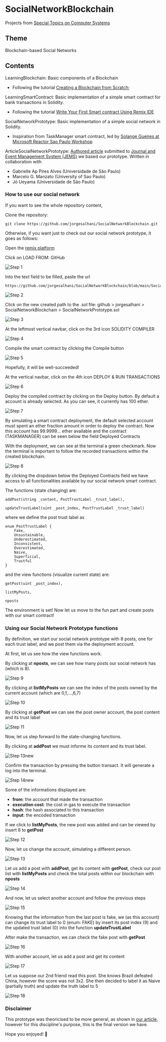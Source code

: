 # SocialNetworkBlockchain
Projects from [Special Topics on Computer Systems](https://uspdigital.usp.br/jupiterweb/obterDisciplina?nomdis=&sgldis=SSC0147)

## Theme
Blockchain-based Social Networks

## Contents
LearningBlockchain: Basic components of a Blockchain 
* Following the tutorial [Creating a Blockchain from Scratch](https://levelup.gitconnected.com/creating-a-blockchain-from-scratch-9a7b123e1f3e);

LearningSmartContract: Basic implementation of a simple smart contract for bank transactions in Solidity. 
* Following the tutorial [Write Your First Smart contract Using Remix IDE](https://betterprogramming.pub/developing-a-smart-contract-by-using-remix-ide-81ff6f44ba2f)

SocialNetworkPrototype: Basic implementation of a simple social network in Solidity. 
* Inspiration from TaskManager smart contract, led by [Solange Gueires at Microsoft Reactor Sao Paulo Workshop](https://github.com/microsoft/ReactorSaoPaulo/tree/main/Workshops/Blockchain/Learn_Solidity)

ArticleSocialNetworkPrototype: [Authored article](https://github.com/jorgesalhani/SocialNetworkBlockchain/blob/main/ArticleSocialNetworkPrototype.pdf) submitted to [Journal and Event Management System (JEMS)](https://jems.sbc.org.br/jems2/index.php?r=paper/view&p=217544) we based our prototype. Written in collaboration with 

* Gabrielle Ap Pires Alves (Universidade de São Paulo)
* Marcelo G. Manzato (University of Sao Paulo)
* Jó Ueyama (Universidade de São Paulo)

### How to use our social network

If you want to see the whole repository content, 

Clone the repository:
```code
git clone https://github.com/jorgesalhani/SocialNetworkBlockchain.git
```

Otherwise, if you want just to check out our social network prototype, it goes as follows:

Open the [remix platform](https://remix.ethereum.org)

Click on LOAD FROM: GitHub

![Step 1](https://github.com/jorgesalhani/SocialNetworkBlockchain/blob/main/ExplanatoryFigures/step1.png)

Into the text field to be filled, paste the url

```code
https://github.com/jorgesalhani/SocialNetworkBlockchain/blob/main/SocialNetworkPrototype.sol
```
![Step 2](https://github.com/jorgesalhani/SocialNetworkBlockchain/blob/main/ExplanatoryFigures/step2.png)

Click on the new created path to the .sol file: github > jorgesalhani > SocialNetworkBlockchain > SocialNetworkPrototype.sol

![Step 3](https://github.com/jorgesalhani/SocialNetworkBlockchain/blob/main/ExplanatoryFigures/step3.png)

At the leftmost vertical navbar, click on the 3rd icon SOLIDITY COMPILER

![Step 4](https://github.com/jorgesalhani/SocialNetworkBlockchain/blob/main/ExplanatoryFigures/step4.png)

Compile the smart contract by clicking the Compile button

![Step 5](https://github.com/jorgesalhani/SocialNetworkBlockchain/blob/main/ExplanatoryFigures/step5.png)

Hopefully, it will be well-succeeded!

At the vertical navbar, click on the 4th icon DEPLOY & RUN TRANSACTIONS

![Step 6](https://github.com/jorgesalhani/SocialNetworkBlockchain/blob/main/ExplanatoryFigures/step6.png)

Deploy the compiled contract by clicking on the Deploy button. By default a account is already selected. As you can see, it currently has 100 ether.

![Step 7](https://github.com/jorgesalhani/SocialNetworkBlockchain/blob/main/ExplanatoryFigures/step7.png)

By simulating a smart contract deployment, the default selected account must spent an ether fraction amount in order to deploy the contract. Now this account has 99.9999... ether available and the contract (TASKMANAGER) can be seen below the field Deployed Contracts

With the deployment, we can see at the terminal a green checkmark. Now the terminal is important to follow the recorded transactions within the created blockchain.

![Step 8](https://github.com/jorgesalhani/SocialNetworkBlockchain/blob/main/ExplanatoryFigures/step8.png)

By clicking the dropdown below the Deployed Contracts field we have access to all functionalities available by our social network smart contract.

The functions (state changing) are:

```solidity
addPost(string _content, PostTrustLabel _trust_label),

updateTrustLabel(uint _post_index, PostTrustLabel _trust_label)
```

where we define the post trust label as 

```solidity
enum PostTrustLabel {
    Fake, 
    Unsustainable, 
    Underestimated, 
    Inconsistent, 
    Overestimated, 
    Naive,
    Superficial,
    Trustful
}
```

and the view functions (visualize current state) are:

```solidity
getPost(uint _post_index),

listMyPosts,

nposts
```

The environment is set! Now let us move to the fun part and create posts with our smart contract!

### Using our Social Network Prototype functions

By definition, we start our social network prototype with 8 posts, one for each trust label, and we post them via the deployment account.

At first, let us see how the view functions work.

By clicking at **nposts**, we can see how many posts our social network has (which is 8).

![Step 9](https://github.com/jorgesalhani/SocialNetworkBlockchain/blob/main/ExplanatoryFigures/step9.png)

By clicking at **listMyPosts** we can see the index of the posts owned by the current account (which are 0,1,...,6,7)

![Step 10](https://github.com/jorgesalhani/SocialNetworkBlockchain/blob/main/ExplanatoryFigures/step10.png)

By clicking at **getPost** we can see the post owner account, the post content and its trust label

![Step 11](https://github.com/jorgesalhani/SocialNetworkBlockchain/blob/main/ExplanatoryFigures/step11.png)

Now, let us step forward to the state-changing functions.

By clicking at **addPost** we must informe its content and its trust label.

![Step 13new](https://github.com/jorgesalhani/SocialNetworkBlockchain/blob/main/ExplanatoryFigures/step13new.png)

Confirm the transaction by pressing the button transact. It will generate a log into the terminal.

![Step 14new](https://github.com/jorgesalhani/SocialNetworkBlockchain/blob/main/ExplanatoryFigures/step14new.png)

Some of the informations displayed are: 

* __from__: the account that made the transaction
* __execution cost__: the cost in gas to execute the transaction
* __hash__: the hash associated to this transaction
* __input__: the encoded transaction

If we click to **listMyPosts**, the new post was added and can be viewed by insert 8 to **getPost**

![Step 12](https://github.com/jorgesalhani/SocialNetworkBlockchain/blob/main/ExplanatoryFigures/step12.png)


Now, let us change the account, simulating a different person.

![Step 13](https://github.com/jorgesalhani/SocialNetworkBlockchain/blob/main/ExplanatoryFigures/step13.png)

Let us add a post with **addPost**, get its content with **getPost**, check our post list with **listMyPosts** and check the total posts within our blockchain with **nposts**

![Step 14](https://github.com/jorgesalhani/SocialNetworkBlockchain/blob/main/ExplanatoryFigures/step14.png)

And now, let us select another account and follow the previous steps

![Step 15](https://github.com/jorgesalhani/SocialNetworkBlockchain/blob/main/ExplanatoryFigures/step15.png)

Knowing that the information from the last post is fake, we (as this account) can change its trust label to 0 (enum: FAKE) by insert its post index (9) and the updated trust label (0) into the function **updateTrustLabel**

After make the transaction, we can check the fake post with **getPost**

![Step 16](https://github.com/jorgesalhani/SocialNetworkBlockchain/blob/main/ExplanatoryFigures/step16.png)

With another account, let us add a post and get its content

![Step 17](https://github.com/jorgesalhani/SocialNetworkBlockchain/blob/main/ExplanatoryFigures/step17.png)

Let us suppose our 2nd friend read this post. She knows Brazil defeated China, however the score was not 3x2. She then decided to label it as Naive (partially truth) and update the truth label to 5

![Step 18](https://github.com/jorgesalhani/SocialNetworkBlockchain/blob/main/ExplanatoryFigures/step18.png)

### Disclaimer
This prototype was theoricised to be more general, as shown in [our article](https://github.com/jorgesalhani/SocialNetworkBlockchain/blob/main/ArticleSocialNetworkPrototype.pdf), however for this discipline's purpose, this is the final version we have.

Hope you enjoyed! 💟

